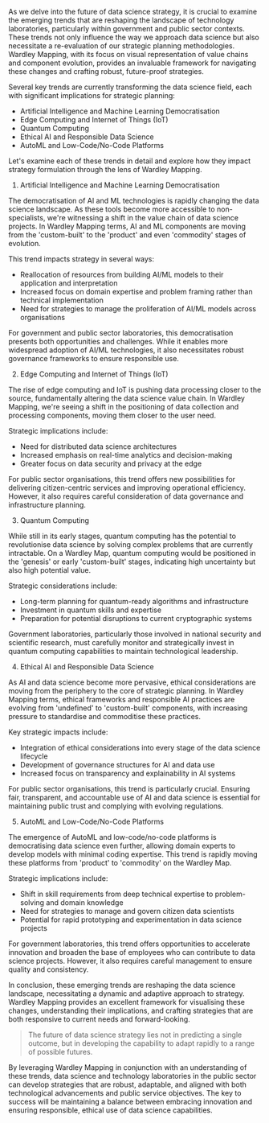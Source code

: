 As we delve into the future of data science strategy, it is crucial to examine the emerging trends that are reshaping the landscape of technology laboratories, particularly within government and public sector contexts. These trends not only influence the way we approach data science but also necessitate a re-evaluation of our strategic planning methodologies. Wardley Mapping, with its focus on visual representation of value chains and component evolution, provides an invaluable framework for navigating these changes and crafting robust, future-proof strategies.

Several key trends are currently transforming the data science field, each with significant implications for strategic planning:

- Artificial Intelligence and Machine Learning Democratisation
- Edge Computing and Internet of Things (IoT)
- Quantum Computing
- Ethical AI and Responsible Data Science
- AutoML and Low-Code/No-Code Platforms

Let's examine each of these trends in detail and explore how they impact strategy formulation through the lens of Wardley Mapping.

1. Artificial Intelligence and Machine Learning Democratisation

The democratisation of AI and ML technologies is rapidly changing the data science landscape. As these tools become more accessible to non-specialists, we're witnessing a shift in the value chain of data science projects. In Wardley Mapping terms, AI and ML components are moving from the 'custom-built' to the 'product' and even 'commodity' stages of evolution.

This trend impacts strategy in several ways:

- Reallocation of resources from building AI/ML models to their application and interpretation
- Increased focus on domain expertise and problem framing rather than technical implementation
- Need for strategies to manage the proliferation of AI/ML models across organisations

For government and public sector laboratories, this democratisation presents both opportunities and challenges. While it enables more widespread adoption of AI/ML technologies, it also necessitates robust governance frameworks to ensure responsible use.

2. Edge Computing and Internet of Things (IoT)

The rise of edge computing and IoT is pushing data processing closer to the source, fundamentally altering the data science value chain. In Wardley Mapping, we're seeing a shift in the positioning of data collection and processing components, moving them closer to the user need.

Strategic implications include:

- Need for distributed data science architectures
- Increased emphasis on real-time analytics and decision-making
- Greater focus on data security and privacy at the edge

For public sector organisations, this trend offers new possibilities for delivering citizen-centric services and improving operational efficiency. However, it also requires careful consideration of data governance and infrastructure planning.

3. Quantum Computing

While still in its early stages, quantum computing has the potential to revolutionise data science by solving complex problems that are currently intractable. On a Wardley Map, quantum computing would be positioned in the 'genesis' or early 'custom-built' stages, indicating high uncertainty but also high potential value.

Strategic considerations include:

- Long-term planning for quantum-ready algorithms and infrastructure
- Investment in quantum skills and expertise
- Preparation for potential disruptions to current cryptographic systems

Government laboratories, particularly those involved in national security and scientific research, must carefully monitor and strategically invest in quantum computing capabilities to maintain technological leadership.

4. Ethical AI and Responsible Data Science

As AI and data science become more pervasive, ethical considerations are moving from the periphery to the core of strategic planning. In Wardley Mapping terms, ethical frameworks and responsible AI practices are evolving from 'undefined' to 'custom-built' components, with increasing pressure to standardise and commoditise these practices.

Key strategic impacts include:

- Integration of ethical considerations into every stage of the data science lifecycle
- Development of governance structures for AI and data use
- Increased focus on transparency and explainability in AI systems

For public sector organisations, this trend is particularly crucial. Ensuring fair, transparent, and accountable use of AI and data science is essential for maintaining public trust and complying with evolving regulations.

5. AutoML and Low-Code/No-Code Platforms

The emergence of AutoML and low-code/no-code platforms is democratising data science even further, allowing domain experts to develop models with minimal coding expertise. This trend is rapidly moving these platforms from 'product' to 'commodity' on the Wardley Map.

Strategic implications include:

- Shift in skill requirements from deep technical expertise to problem-solving and domain knowledge
- Need for strategies to manage and govern citizen data scientists
- Potential for rapid prototyping and experimentation in data science projects

For government laboratories, this trend offers opportunities to accelerate innovation and broaden the base of employees who can contribute to data science projects. However, it also requires careful management to ensure quality and consistency.

In conclusion, these emerging trends are reshaping the data science landscape, necessitating a dynamic and adaptive approach to strategy. Wardley Mapping provides an excellent framework for visualising these changes, understanding their implications, and crafting strategies that are both responsive to current needs and forward-looking.

> The future of data science strategy lies not in predicting a single outcome, but in developing the capability to adapt rapidly to a range of possible futures.

By leveraging Wardley Mapping in conjunction with an understanding of these trends, data science and technology laboratories in the public sector can develop strategies that are robust, adaptable, and aligned with both technological advancements and public service objectives. The key to success will be maintaining a balance between embracing innovation and ensuring responsible, ethical use of data science capabilities.